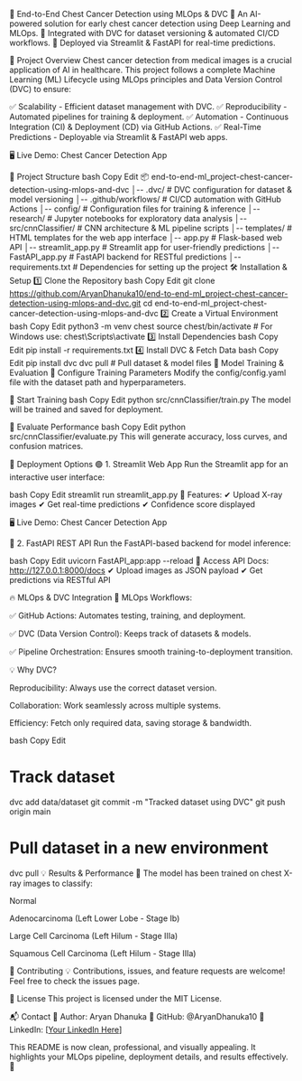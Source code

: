 🚀 End-to-End Chest Cancer Detection using MLOps & DVC
🌟 An AI-powered solution for early chest cancer detection using Deep Learning and MLOps.
📌 Integrated with DVC for dataset versioning & automated CI/CD workflows.
🔬 Deployed via Streamlit & FastAPI for real-time predictions.

🏥 Project Overview
Chest cancer detection from medical images is a crucial application of AI in healthcare. This project follows a complete Machine Learning (ML) Lifecycle using MLOps principles and Data Version Control (DVC) to ensure:

✅ Scalability - Efficient dataset management with DVC.
✅ Reproducibility - Automated pipelines for training & deployment.
✅ Automation - Continuous Integration (CI) & Deployment (CD) via GitHub Actions.
✅ Real-Time Predictions - Deployable via Streamlit & FastAPI web apps.

🖥 Live Demo: Chest Cancer Detection App

📂 Project Structure
bash
Copy
Edit
📦 end-to-end-ml_project-chest-cancer-detection-using-mlops-and-dvc
│-- .dvc/               # DVC configuration for dataset & model versioning
│-- .github/workflows/   # CI/CD automation with GitHub Actions
│-- config/             # Configuration files for training & inference
│-- research/           # Jupyter notebooks for exploratory data analysis
│-- src/cnnClassifier/  # CNN architecture & ML pipeline scripts
│-- templates/          # HTML templates for the web app interface
│-- app.py              # Flask-based web API
│-- streamlit_app.py    # Streamlit app for user-friendly predictions
│-- FastAPI_app.py      # FastAPI backend for RESTful predictions
│-- requirements.txt    # Dependencies for setting up the project
🛠️ Installation & Setup
1️⃣ Clone the Repository
bash
Copy
Edit
git clone https://github.com/AryanDhanuka10/end-to-end-ml_project-chest-cancer-detection-using-mlops-and-dvc.git
cd end-to-end-ml_project-chest-cancer-detection-using-mlops-and-dvc
2️⃣ Create a Virtual Environment
bash
Copy
Edit
python3 -m venv chest
source chest/bin/activate  # For Windows use: chest\Scripts\activate
3️⃣ Install Dependencies
bash
Copy
Edit
pip install -r requirements.txt
4️⃣ Install DVC & Fetch Data
bash
Copy
Edit
pip install dvc
dvc pull  # Pull dataset & model files
🎯 Model Training & Evaluation
🔵 Configure Training Parameters
Modify the config/config.yaml file with the dataset path and hyperparameters.

🔵 Start Training
bash
Copy
Edit
python src/cnnClassifier/train.py
The model will be trained and saved for deployment.

🔵 Evaluate Performance
bash
Copy
Edit
python src/cnnClassifier/evaluate.py
This will generate accuracy, loss curves, and confusion matrices.

🚀 Deployment Options
🟢 1. Streamlit Web App
Run the Streamlit app for an interactive user interface:

bash
Copy
Edit
streamlit run streamlit_app.py
📌 Features:
✔ Upload X-ray images
✔ Get real-time predictions
✔ Confidence score displayed

🖥 Live Demo: Chest Cancer Detection App

🔵 2. FastAPI REST API
Run the FastAPI-based backend for model inference:

bash
Copy
Edit
uvicorn FastAPI_app:app --reload
📌 Access API Docs: http://127.0.0.1:8000/docs
✔ Upload images as JSON payload
✔ Get predictions via RESTful API

🔥 MLOps & DVC Integration
🚀 MLOps Workflows:

✅ GitHub Actions: Automates testing, training, and deployment.

✅ DVC (Data Version Control): Keeps track of datasets & models.

✅ Pipeline Orchestration: Ensures smooth training-to-deployment transition.

💡 Why DVC?

Reproducibility: Always use the correct dataset version.

Collaboration: Work seamlessly across multiple systems.

Efficiency: Fetch only required data, saving storage & bandwidth.

bash
Copy
Edit
# Track dataset
dvc add data/dataset
git commit -m "Tracked dataset using DVC"
git push origin main

# Pull dataset in a new environment
dvc pull
💡 Results & Performance
📌 The model has been trained on chest X-ray images to classify:

Normal

Adenocarcinoma (Left Lower Lobe - Stage Ib)

Large Cell Carcinoma (Left Hilum - Stage IIIa)

Squamous Cell Carcinoma (Left Hilum - Stage IIIa)


🤝 Contributing
💡 Contributions, issues, and feature requests are welcome!
Feel free to check the issues page.

📜 License
This project is licensed under the MIT License.

📬 Contact
📌 Author: Aryan Dhanuka
📌 GitHub: @AryanDhanuka10
📌 LinkedIn: [[Your LinkedIn Here](https://www.linkedin.com/in/aryan-dhanuka-07b338292/)]

This README is now clean, professional, and visually appealing. It highlights your MLOps pipeline, deployment details, and results effectively. 🚀






